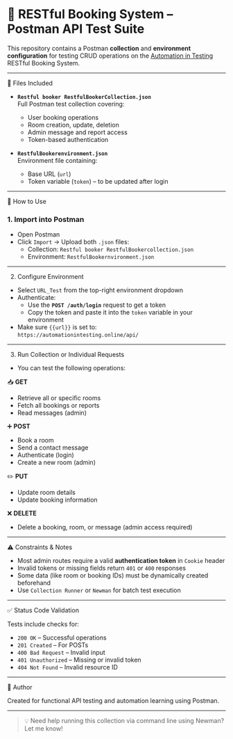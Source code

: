 # 🧪 RESTful Booking System – Postman API Test Suite

This repository contains a Postman **collection** and **environment configuration** for testing CRUD operations on the [Automation in Testing](https://automationintesting.online) RESTful Booking System.

---
 📂 Files Included

- **`Restful booker RestfulBookerCollection.json`**  
  Full Postman test collection covering:
  - User booking operations
  - Room creation, update, deletion
  - Admin message and report access
  - Token-based authentication

- **`RestfulBookerenvironment.json`**  
  Environment file containing:
  - Base URL (`url`)  
  - Token variable (`token`) – to be updated after login

---

 🚀 How to Use

### 1. Import into Postman

- Open Postman
- Click `Import` → Upload both `.json` files:
  - Collection: `Restful booker RestfulBookercollection.json`
  - Environment: `RestfulBookernvironment.json`

---
 2. Configure Environment

- Select `URL_Test` from the top-right environment dropdown
- Authenticate:
  - Use the **`POST /auth/login`** request to get a token
  - Copy the token and paste it into the `token` variable in your environment
- Make sure `{{url}}` is set to:  
  `https://automationintesting.online/api/`

---

 3. Run Collection or Individual Requests

- You can test the following operations:

 📥 **GET**
- Retrieve all or specific rooms
- Fetch all bookings or reports
- Read messages (admin)

 ➕ **POST**
- Book a room
- Send a contact message
- Authenticate (login)
- Create a new room (admin)

 ✏️ **PUT**
- Update room details
- Update booking information

❌ **DELETE**
- Delete a booking, room, or message (admin access required)

---
 ⚠️ Constraints & Notes

- Most admin routes require a valid **authentication token** in `Cookie` header
- Invalid tokens or missing fields return `401` or `400` responses
- Some data (like room or booking IDs) must be dynamically created beforehand
- Use `Collection Runner` or `Newman` for batch test execution

---
✅ Status Code Validation

Tests include checks for:
- `200 OK` – Successful operations
- `201 Created` – For POSTs
- `400 Bad Request` – Invalid input
- `401 Unauthorized` – Missing or invalid token
- `404 Not Found` – Invalid resource ID

---

📄 Author

Created for functional API testing and automation learning using Postman.

---

> 💡 Need help running this collection via command line using Newman? Let me know!
